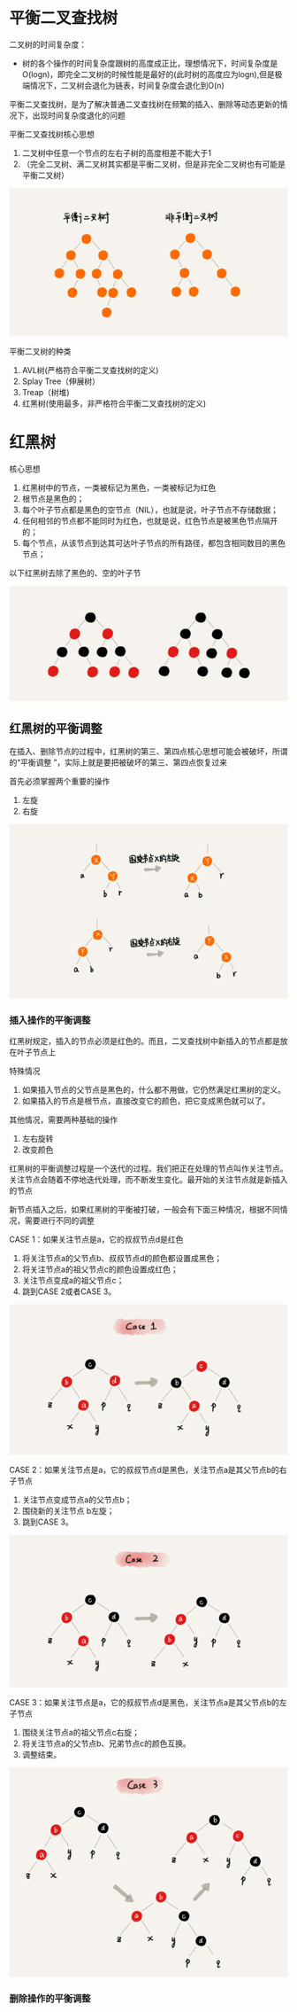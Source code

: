 <!-- ---
title: 红黑树
tags: 
- 红黑树
categories: 
- 数据结构
--- -->

# 平衡二叉查找树

二叉树的时间复杂度：
- 树的各个操作的时间复杂度跟树的高度成正比，理想情况下，时间复杂度是O(logn)，即完全二叉树的时候性能是最好的(此时树的高度应为logn),但是极端情况下，二叉树会退化为链表，时间复杂度会退化到O(n)

平衡二叉查找树，是为了解决普通二叉查找树在频繁的插入、删除等动态更新的情况下，出现时间复杂度退化的问题

平衡二叉查找树核心思想
1. 二叉树中任意一个节点的左右子树的高度相差不能大于1
2. （完全二叉树、满二叉树其实都是平衡二叉树，但是非完全二叉树也有可能是平衡二叉树）

![平衡二叉树](https://raw.githubusercontent.com/FameLsy/Images/master/data/平衡二叉树.png)

平衡二叉树的种类
1. AVL树(严格符合平衡二叉查找树的定义)
2. Splay Tree（伸展树）
3. Treap（树堆)
4. 红黑树(使用最多，非严格符合平衡二叉查找树的定义)

# 红黑树

核心思想
1. 红黑树中的节点，一类被标记为黑色，一类被标记为红色
2. 根节点是黑色的；
3. 每个叶子节点都是黑色的空节点（NIL），也就是说，叶子节点不存储数据；
4. 任何相邻的节点都不能同时为红色，也就是说，红色节点是被黑色节点隔开的；
5. 每个节点，从该节点到达其可达叶子节点的所有路径，都包含相同数目的黑色节点；

以下红黑树去除了黑色的、空的叶子节

![红黑树](https://raw.githubusercontent.com/FameLsy/Images/master/data/红黑树.png)

## 红黑树的平衡调整

在插入、删除节点的过程中，红黑树的第三、第四点核心思想可能会被破坏，所谓的“平衡调整 ”，实际上就是要把被破坏的第三、第四点恢复过来

首先必须掌握两个重要的操作
1. 左旋
2. 右旋

![左右旋](https://raw.githubusercontent.com/FameLsy/Images/master/data/左右旋.png)

### 插入操作的平衡调整

红黑树规定，插入的节点必须是红色的。而且，二叉查找树中新插入的节点都是放在叶子节点上

特殊情况
1. 如果插入节点的父节点是黑色的，什么都不用做，它仍然满足红黑树的定义。
2. 如果插入的节点是根节点，直接改变它的颜色，把它变成黑色就可以了。

其他情况，需要两种基础的操作
1. 左右旋转
2. 改变颜色

红黑树的平衡调整过程是一个迭代的过程。我们把正在处理的节点叫作关注节点。关注节点会随着不停地迭代处理，而不断发生变化。最开始的关注节点就是新插入的节点

新节点插入之后，如果红黑树的平衡被打破，一般会有下面三种情况，根据不同情况，需要进行不同的调整

CASE 1：如果关注节点是a，它的叔叔节点d是红色
1. 将关注节点a的父节点b、叔叔节点d的颜色都设置成黑色；
2. 将关注节点a的祖父节点c的颜色设置成红色；
3. 关注节点变成a的祖父节点c；
4. 跳到CASE 2或者CASE 3。

![case1](https://raw.githubusercontent.com/FameLsy/Images/master/data/case1.png)

CASE 2：如果关注节点是a，它的叔叔节点d是黑色，关注节点a是其父节点b的右子节点
1. 关注节点变成节点a的父节点b；
2. 围绕新的关注节点 b左旋；
4. 跳到CASE 3。

![case2](https://raw.githubusercontent.com/FameLsy/Images/master/data/case2.png)

CASE 3：如果关注节点是a，它的叔叔节点d是黑色，关注节点a是其父节点b的左子节点
1. 围绕关注节点a的祖父节点c右旋；
2. 将关注节点a的父节点b、兄弟节点c的颜色互换。
3. 调整结束。

![case3](https://raw.githubusercontent.com/FameLsy/Images/master/data/case3.png)

### 删除操作的平衡调整
